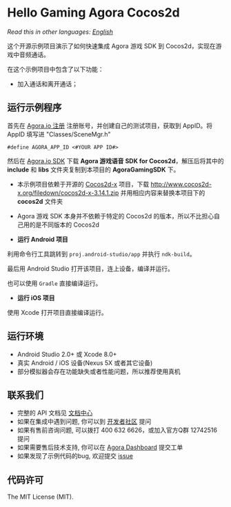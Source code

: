 # Hello Gaming Agora Cocos2d

*Read this in other languages: [English](README.md)*

这个开源示例项目演示了如何快速集成 Agora 游戏 SDK 到 Cocos2d，实现在游戏中音频通话。

在这个示例项目中包含了以下功能：

- 加入通话和离开通话；

## 运行示例程序
首先在 [Agora.io 注册](https://dashboard.agora.io/cn/signup/) 注册账号，并创建自己的测试项目，获取到 AppID。将 AppID 填写进 "Classes/SceneMgr.h"

```
#define AGORA_APP_ID <#YOUR APP ID#>
```


然后在 [Agora.io SDK](https://www.agora.io/cn/download/) 下载 **Agora 游戏语音 SDK for Cocos2d**，解压后将其中的 **include** 和 **libs** 文件夹复制到本项目的 **AgoraGamingSDK** 下。

- 本示例项目依赖于开源的 [Cocos2d-x](http://www.cocos2d-x.org/) 项目，下载 http://www.cocos2d-x.org/filedown/cocos2d-x-3.14.1.zip 并用相应内容来替换本项目下的 **cocos2d** 文件夹
- Agora 游戏 SDK 本身并不依赖于特定的 Cocos2d 的版本，所以不比担心自己用的是不同版本的 Cocos2d

- **运行 Android 项目**

利用命令行工具跳转到 `proj.android-studio/app` 并执行 `ndk-build`。

最后用 Android Studio 打开该项目，连上设备，编译并运行。

也可以使用 `Gradle` 直接编译运行。

- **运行 iOS 项目**

使用 Xcode 打开项目直接编译运行。

## 运行环境
- Android Studio 2.0+ 或 Xcode 8.0+
- 真实 Android / iOS 设备(Nexus 5X 或者其它设备)
- 部分模拟器会存在功能缺失或者性能问题，所以推荐使用真机

## 联系我们

- 完整的 API 文档见 [文档中心](https://docs.agora.io/cn/)
- 如果在集成中遇到问题, 你可以到 [开发者社区](https://dev.agora.io/cn/) 提问
- 如果有售前咨询问题, 可以拨打 400 632 6626，或加入官方Q群 12742516 提问
- 如果需要售后技术支持, 你可以在 [Agora Dashboard](https://dashboard.agora.io) 提交工单
- 如果发现了示例代码的bug, 欢迎提交 [issue](https://github.com/AgoraIO/Voice-Call-for-Mobile-Gaming/issues)

## 代码许可

The MIT License (MIT).

